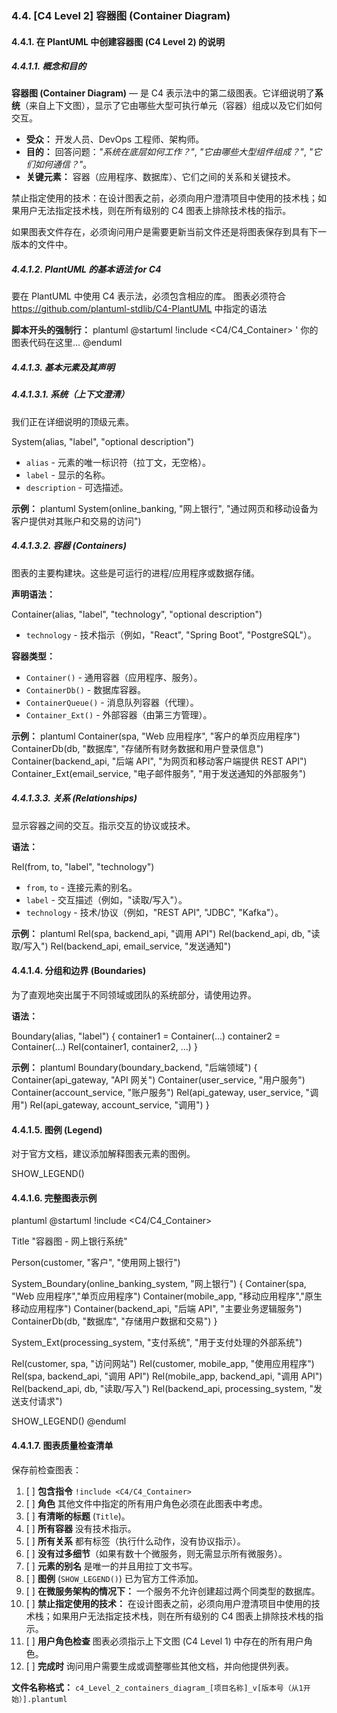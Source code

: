 ### 4.4. [C4 Level 2] 容器图 (Container Diagram)
#### 4.4.1. 在 PlantUML 中创建容器图 (C4 Level 2) 的说明

##### 4.4.1.1. 概念和目的
**容器图 (Container Diagram)** — 是 C4 表示法中的第二级图表。它详细说明了**系统**（来自上下文图），显示了它由哪些大型可执行单元（容器）组成以及它们如何交互。

*   **受众：** 开发人员、DevOps 工程师、架构师。
*   **目的：** 回答问题：*"系统在底层如何工作？"*, *"它由哪些大型组件组成？"*, *"它们如何通信？"*。
*   **关键元素：** 容器（应用程序、数据库）、它们之间的关系和关键技术。

禁止指定使用的技术：在设计图表之前，必须向用户澄清项目中使用的技术栈；如果用户无法指定技术栈，则在所有级别的 C4 图表上排除技术栈的指示。

如果图表文件存在，必须询问用户是需要更新当前文件还是将图表保存到具有下一版本的文件中。
##### 4.4.1.2. PlantUML 的基本语法 for C4

要在 PlantUML 中使用 C4 表示法，必须包含相应的库。
图表必须符合 https://github.com/plantuml-stdlib/C4-PlantUML 中指定的语法

**脚本开头的强制行：**
plantuml
@startuml
!include <C4/C4_Container>
' 你的图表代码在这里...
@enduml


##### 4.4.1.3. 基本元素及其声明

##### 4.4.1.3.1. 系统（上下文澄清）
我们正在详细说明的顶级元素。


System(alias, "label", "optional description")

*   `alias` - 元素的唯一标识符（拉丁文，无空格）。
*   `label` - 显示的名称。
*   `description` - 可选描述。

**示例：**
plantuml
System(online_banking, "网上银行", "通过网页和移动设备为客户提供对其账户和交易的访问")


##### 4.4.1.3.2. 容器 (Containers)
图表的主要构建块。这些是可运行的进程/应用程序或数据存储。

**声明语法：**

Container(alias, "label", "technology", "optional description")

*   `technology` - 技术指示（例如，"React", "Spring Boot", "PostgreSQL"）。

**容器类型：**
*   `Container()` - 通用容器（应用程序、服务）。
*   `ContainerDb()` - 数据库容器。
*   `ContainerQueue()` - 消息队列容器（代理）。
*   `Container_Ext()` - 外部容器（由第三方管理）。

**示例：**
plantuml
Container(spa, "Web 应用程序", "客户的单页应用程序")
ContainerDb(db, "数据库", "存储所有财务数据和用户登录信息")
Container(backend_api, "后端 API", "为网页和移动客户端提供 REST API")
Container_Ext(email_service, "电子邮件服务", "用于发送通知的外部服务")


##### 4.4.1.3.3. 关系 (Relationships)
显示容器之间的交互。指示交互的协议或技术。

**语法：**

Rel(from, to, "label", "technology")

*   `from`, `to` - 连接元素的别名。
*   `label` - 交互描述（例如，"读取/写入"）。
*   `technology` - 技术/协议（例如，"REST API", "JDBC", "Kafka"）。

**示例：**
plantuml
Rel(spa, backend_api, "调用 API")
Rel(backend_api, db, "读取/写入")
Rel(backend_api, email_service, "发送通知")


#### 4.4.1.4. 分组和边界 (Boundaries)
为了直观地突出属于不同领域或团队的系统部分，请使用边界。

**语法：**

Boundary(alias, "label") {
    container1 = Container(...)
    container2 = Container(...)
    Rel(container1, container2, ...)
}


**示例：**
plantuml
Boundary(boundary_backend, "后端领域") {
    Container(api_gateway, "API 网关")
    Container(user_service, "用户服务")
    Container(account_service, "账户服务")
    Rel(api_gateway, user_service, "调用")
    Rel(api_gateway, account_service, "调用")
}


#### 4.4.1.5. 图例 (Legend)
对于官方文档，建议添加解释图表元素的图例。


SHOW_LEGEND()


#### 4.4.1.6. 完整图表示例

plantuml
@startuml
!include <C4/C4_Container>

Title "容器图 - 网上银行系统"

Person(customer, "客户", "使用网上银行")

System_Boundary(online_banking_system, "网上银行") {
    Container(spa, "Web 应用程序","单页应用程序")
    Container(mobile_app, "移动应用程序","原生移动应用程序")
    Container(backend_api, "后端 API", "主要业务逻辑服务")
    ContainerDb(db, "数据库",  "存储用户数据和交易")
}

System_Ext(processing_system, "支付系统", "用于支付处理的外部系统")

Rel(customer, spa, "访问网站")
Rel(customer, mobile_app, "使用应用程序")
Rel(spa, backend_api, "调用 API")
Rel(mobile_app, backend_api, "调用 API")
Rel(backend_api, db, "读取/写入")
Rel(backend_api, processing_system, "发送支付请求")

SHOW_LEGEND()
@enduml


#### 4.4.1.7. 图表质量检查清单
保存前检查图表：
1.  [ ] **包含指令** `!include <C4/C4_Container>`
2.  [ ] **角色** 其他文件中指定的所有用户角色必须在此图表中考虑。
3.  [ ] **有清晰的标题** (`Title`)。
4.  [ ] **所有容器** 没有技术指示。
5.  [ ] **所有关系** 都有标签（执行什么动作，没有协议指示）。
6.  [ ] **没有过多细节**（如果有数十个微服务，则无需显示所有微服务）。
7.  [ ] **元素的别名** 是唯一的并且用拉丁文书写。
8.  [ ] **图例** (`SHOW_LEGEND()`) 已为官方工件添加。
9.  [ ] **在微服务架构的情况下：** 一个服务不允许创建超过两个同类型的数据库。
10. [ ] **禁止指定使用的技术：** 在设计图表之前，必须向用户澄清项目中使用的技术栈；如果用户无法指定技术栈，则在所有级别的 C4 图表上排除技术栈的指示。
11. [ ] **用户角色检查** 图表必须指示上下文图 (C4 Level 1) 中存在的所有用户角色。
12. [ ] **完成时** 询问用户需要生成或调整哪些其他文档，并向他提供列表。

**文件名称格式：** `c4_Level_2_containers_diagram_[项目名称]_v[版本号（从1开始）].plantuml`

